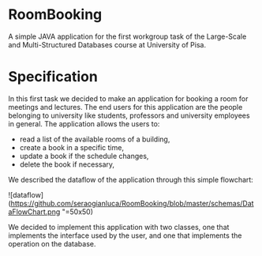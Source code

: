 # RoomBooking
A simple JAVA application for the first workgroup task of the Large-Scale and Multi-Structured Databases course at University of Pisa.

# Specification
In this first task we decided to make an application for booking a room for meetings and lectures.
The end users for this application are the people belonging to university like students, professors and university employees in general. 
The application allows the users to:
  -	read a list of the available rooms of a building,
  -	create a book in a specific time,
  -	update a book if the schedule changes,
  -	delete the book if necessary,

We described the dataflow of the application through this simple flowchart:

![dataflow](https://github.com/seraogianluca/RoomBooking/blob/master/schemas/DataFlowChart.png "=50x50)

We decided to implement this application with two classes, one that implements the interface used by the user, and one that implements the operation on the database.

